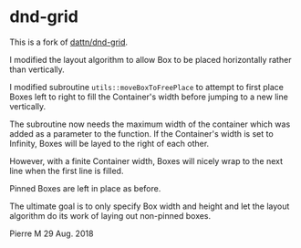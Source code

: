 # dnd-grid

This is a fork of [dattn/dnd-grid](https://github.com/dattn/dnd-grid).

I modified the layout algorithm to allow Box to be placed horizontally rather than vertically.

I modified subroutine `utils::moveBoxToFreePlace` to attempt to first place Boxes left to right to fill the Container's width
before jumping to a new line vertically.

The subroutine now needs the maximum width of the container which was added as a parameter to the function.
If the Container's width is set to Infinity, Boxes will be layed to the right of each other.

However, with a finite Container width, Boxes will nicely wrap to the next line when the first line is filled.

Pinned Boxes are left in place as before.

The ultimate goal is to only specify Box width and height and let the layout algorithm do its work of laying out non-pinned boxes.


Pierre M 29 Aug. 2018